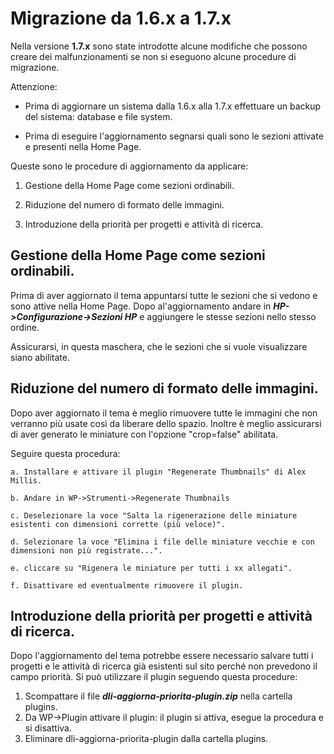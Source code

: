 # Migrazione da 1.6.x a 1.7.x

Nella versione **1.7.x** sono state introdotte alcune modifiche che possono creare dei malfunzionamenti se non si eseguono alcune procedure di migrazione.

Attenzione:
 - Prima di aggiornare un sistema dalla 1.6.x alla 1.7.x effettuare un backup del sistema: database e file system.

 - Prima di eseguire l'aggiornamento segnarsi quali sono le sezioni attivate e presenti nella Home Page.

Queste sono le procedure di aggiornamento da applicare:


1. Gestione della Home Page come sezioni ordinabili.

2. Riduzione del numero di formato delle immagini.

3. Introduzione della priorità per progetti e attività di ricerca.



## Gestione della Home Page come sezioni ordinabili.
Prima di aver aggiornato il tema appuntarsi tutte le sezioni che si vedono e sono attive nella Home Page.
Dopo al'aggiornamento andare in ***HP->Configurazione->Sezioni HP*** e aggiungere le stesse sezioni nello stesso ordine.

Assicurarsi, in questa maschera, che le sezioni che si vuole visualizzare siano abilitate.


## Riduzione del numero di formato delle immagini.
Dopo aver aggiornato il tema è meglio rimuovere tutte le immagini che non verranno più usate così da liberare dello spazio.
Inoltre è meglio assicurarsi di aver generato le miniature con l'opzione "crop=false" abilitata.

Seguire questa procedura:

	a. Installare e attivare il plugin "Regenerate Thumbnails" di Alex Millis.

	b. Andare in WP->Strumenti->Regenerate Thumbnails

	c. Deselezionare la voce "Salta la rigenerazione delle miniature esistenti con dimensioni corrette (più veloce)".

	d. Selezionare la voce "Elimina i file delle miniature vecchie e con dimensioni non più registrate...".

	e. cliccare su "Rigenera le miniature per tutti i xx allegati".

	f. Disattivare ed eventualmente rimuovere il plugin.

## Introduzione della priorità per progetti e attività di ricerca.
Dopo l'aggiornamento del tema potrebbe essere necessario salvare tutti i progetti e le attività di ricerca già esistenti sul sito perché non prevedono il campo priorità.
Si può utilizzare il plugin [](https://github.com/ScuolaNormaleSuperiore/design-laboratori-wordpress-theme/tree/main/SETUP/PluginPerAggiornamenti/dli-aggiorna-priorita-plugin.zip) seguendo questa procedure:
1. Scompattare il file ***dli-aggiorna-priorita-plugin.zip*** nella cartella plugins.
2. Da WP->Plugin attivare il plugin: il plugin si attiva, esegue la procedura e si disattiva.
3. Eliminare dli-aggiorna-priorita-plugin dalla cartella plugins.
